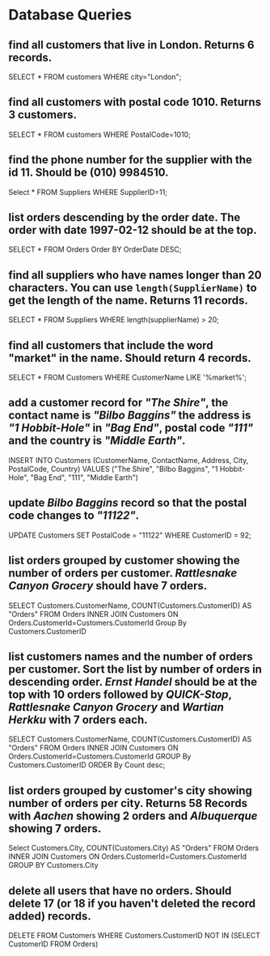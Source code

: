# Database Queries

## find all customers that live in London. Returns 6 records.
SELECT * FROM customers WHERE city="London";

## find all customers with postal code 1010. Returns 3 customers.
SELECT * FROM customers WHERE PostalCode=1010;

## find the phone number for the supplier with the id 11. Should be (010) 9984510.
Select * FROM Suppliers WHERE SupplierID=11;

## list orders descending by the order date. The order with date 1997-02-12 should be at the top.
SELECT * FROM Orders Order BY OrderDate DESC;

## find all suppliers who have names longer than 20 characters. You can use `length(SupplierName)` to get the length of the name. Returns 11 records.
SELECT * FROM Suppliers WHERE length(supplierName) > 20;

## find all customers that include the word "market" in the name. Should return 4 records.
SELECT * FROM Customers WHERE CustomerName LIKE '%market%';

## add a customer record for _"The Shire"_, the contact name is _"Bilbo Baggins"_ the address is _"1 Hobbit-Hole"_ in _"Bag End"_, postal code _"111"_ and the country is _"Middle Earth"_.
INSERT INTO Customers (CustomerName, ContactName, Address, City, PostalCode, Country)
VALUES ("The Shire", "Bilbo Baggins", "1 Hobbit-Hole", "Bag End", "111", "Middle Earth")

## update _Bilbo Baggins_ record so that the postal code changes to _"11122"_.
UPDATE Customers SET PostalCode = "11122" WHERE CustomerID = 92;

## list orders grouped by customer showing the number of orders per customer. _Rattlesnake Canyon Grocery_ should have 7 orders.
SELECT Customers.CustomerName, COUNT(Customers.CustomerID) AS "Orders" FROM Orders 
INNER JOIN Customers ON 
Orders.CustomerId=Customers.CustomerId
Group By Customers.CustomerID

## list customers names and the number of orders per customer. Sort the list by number of orders in descending order. _Ernst Handel_ should be at the top with 10 orders followed by _QUICK-Stop_, _Rattlesnake Canyon Grocery_ and _Wartian Herkku_ with 7 orders each.
SELECT Customers.CustomerName, COUNT(Customers.CustomerID) AS "Orders" FROM Orders 
INNER JOIN Customers ON 
Orders.CustomerId=Customers.CustomerId
GROUP By Customers.CustomerID
ORDER By Count desc;

## list orders grouped by customer's city showing number of orders per city. Returns 58 Records with _Aachen_ showing 2 orders and _Albuquerque_ showing 7 orders.
Select Customers.City, COUNT(Customers.City) AS "Orders" FROM Orders
INNER JOIN Customers ON 
Orders.CustomerId=Customers.CustomerId
GROUP BY Customers.City

## delete all users that have no orders. Should delete 17 (or 18 if you haven't deleted the record added) records.
DELETE FROM Customers
WHERE Customers.CustomerID NOT IN (SELECT CustomerID FROM Orders)
